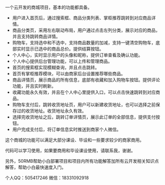 一个云开发的商城项目，基本的功能都具备。

- 用户进入首页后，通过搜索框、商品分类列表、掌柜推荐跳转到对应商品详情。
- 商品分类页，采用左右联动布局，用户通过点击左列分类，展示对应的商品，并且支持跳转商品详情。
- 购物车，支持选中和不选中，支持商品数量的加减，支持一键清空购物车，底部实时显示已选中的商品总价。提供结算按钮。
- 个人中心，实时显示用户的头像和昵称，提供订单查看及确认功能。
- 个人中心提供后台管理功能，可以上传和管理商品。
- 首页的搜索框实现模糊查询，并且点击跳转。
- 首页有掌柜推荐模块，可以由商家后台设置推荐哪些商品。
- 商品详情页，展示商品的所有信息，底部有收藏和加入购物车按钮。提供评论功能，并且实时刷新。
- 收藏功能永久有效，并且在个人中心里提供入口，可以点击快速跳转到对应商品。
-  购物车支付后，跳转收货地址页，用户可以新建收货地址，也可以选择之前保存过的收货地址。收货地址永久有效。
- 选择完收货地址之后，跳转订单详情页，展示此订单的全部信息，提供支付按钮。
- 用户完成支付后，将订单信息实时推送到商家个人微信。

这个商城的功能可以满足大部分课设、毕设和一些要求较少的商家商用。

代码可以学习使用，如果要商用和毕设课设使用，请联系我，谢谢。

另外，50RMB帮助小白部署项目和项目内所有功能解答加所有云开发相关知识点解答，帮助小白最快速度入门。

个人QQ：505417246
微信：18331092918